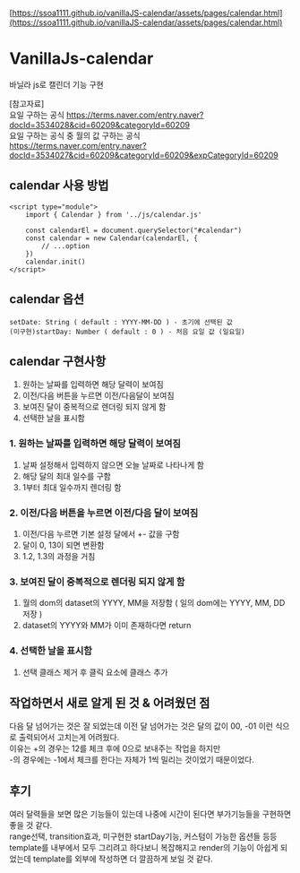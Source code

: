 [https://ssoa1111.github.io/vanillaJS-calendar/assets/pages/calendar.html](https://ssoa1111.github.io/vanillaJS-calendar/assets/pages/calendar.html)

# VanillaJs-calendar
바닐라 js로 캘린더 기능 구현

[참고자료]       
요일 구하는 공식
https://terms.naver.com/entry.naver?docId=3534028&cid=60209&categoryId=60209     
요일 구하는 공식 중 월의 값 구하는 공식          
https://terms.naver.com/entry.naver?docId=3534027&cid=60209&categoryId=60209&expCategoryId=60209       

## calendar 사용 방법
```
<script type="module">
    import { Calendar } from '../js/calendar.js'

    const calendarEl = document.querySelector("#calendar")
    const calendar = new Calendar(calendarEl, {
        // ...option
    })
    calendar.init()
</script>
```

## calendar 옵션
```
setDate: String ( default : YYYY-MM-DD ) - 초기에 선택된 값
(미구현)startDay: Number ( default : 0 ) - 처음 요일 값 (일요일)
```

## calendar 구현사항
1. 원하는 날짜를 입력하면 해당 달력이 보여짐
2. 이전/다음 버튼을 누르면 이전/다음달이 보여짐
3. 보여진 달이 중복적으로 렌더링 되지 않게 함
4. 선택한 날을 표시함


### 1. 원하는 날짜를 입력하면 해당 달력이 보여짐
1. 날짜 설정해서 입력하지 않으면 오늘 날짜로 나타나게 함
2. 해당 달의 최대 일수를 구함
3. 1부터 최대 일수까지 렌더링 함

### 2. 이전/다음 버튼을 누르면 이전/다음 달이 보여짐
1. 이전/다음 누르면 기본 설정 달에서 +- 값을 구함
2. 달이 0, 13이 되면 변환함
3. 1.2, 1.3의 과정을 거침

### 3. 보여진 달이 중복적으로 렌더링 되지 않게 함
1. 월의 dom의 dataset의 YYYY, MM을 저장함
( 일의 dom에는 YYYY, MM, DD 저장 )
2. dataset의 YYYY와 MM가 이미 존재하다면 return

### 4. 선택한 날을 표시함
1. 선택 클래스 제거 후 클릭 요소에 클래스 추가

## 작업하면서 새로 알게 된 것 & 어려웠던 점
다음 달 넘어가는 것은 잘 되었는데 이전 달 넘어가는 것은 달의 값이 00, -01 이런 식으로 출력되어서 고치는게 어려웠다.       
이유는 +의 경우는 12를 체크 후에 0으로 보내주는 작업을 하지만       
-의 경우에는 -1에서 체크를 한다는 자체가 1씩 밀리는 것이었기 때문이었다.          

## 후기      
여러 달력들을 보면 많은 기능들이 있는데 나중에 시간이 된다면 부가기능들을 구현하면 좋을 것 같다.            
range선택, transition효과, 미구현한 startDay기능, 커스텀이 가능한 옵션들 등등                   
template를 내부에서 모두 그리려고 하다보니 복잡해지고 render의 기능이 아쉽게 되었는데 template를 외부에 작성하면 더 깔끔하게 보일 것 같다.
